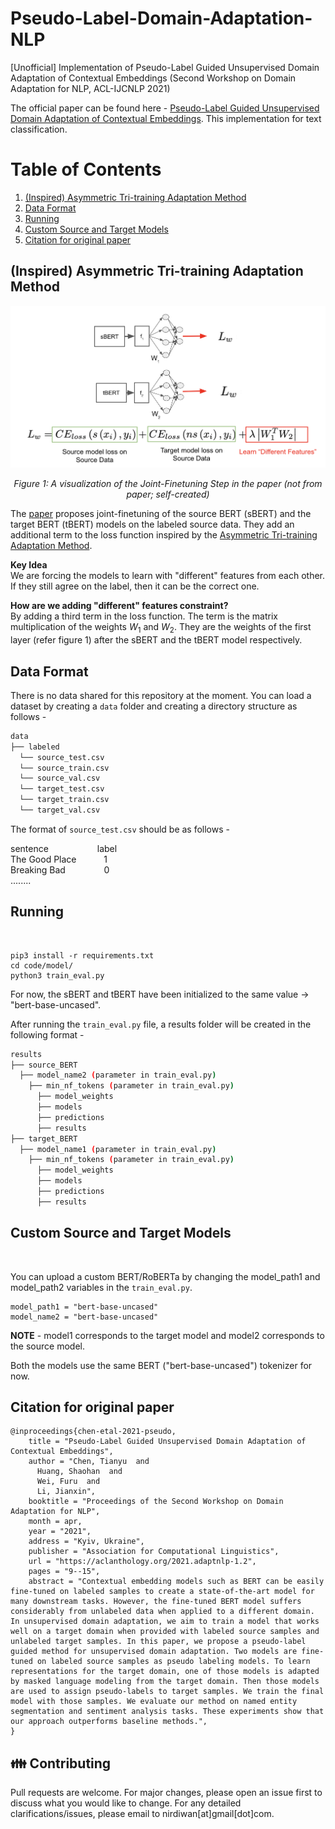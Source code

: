 # Pseudo-Label-Domain-Adaptation-NLP
[Unofficial] Implementation of Pseudo-Label Guided Unsupervised Domain Adaptation of Contextual Embeddings (Second Workshop on Domain Adaptation for NLP, ACL-IJCNLP 2021)

The official paper can be found here - <a href="https://aclanthology.org/2021.adaptnlp-1.2/">Pseudo-Label Guided Unsupervised Domain Adaptation of Contextual Embeddings</a>. This implementation for text classification.

# Table of Contents

1. [(Inspired) Asymmetric Tri-training Adaptation Method](#inspired-asymmetric-tri-training-adaptation-method)
2. [Data Format](#data-format)
3. [Running](#running)
4. [Custom Source and Target Models](#custom-source-and-target-models)
5. [Citation for original paper](#citation-for-original-paper)


## (Inspired) Asymmetric Tri-training Adaptation Method
![plot](images/model_image.png)*<p style="text-align: center;">Figure 1: A visualization of the Joint-Finetuning Step in the paper (not from paper; self-created)</p>*

The <a href = "https://aclanthology.org/2021.adaptnlp-1.2/">paper</a> proposes joint-finetuning of the source BERT (sBERT) and the target BERT (tBERT) models on the labeled source data. They add an additional term to the loss function inspired by the <a href = "https://arxiv.org/abs/1702.08400">Asymmetric Tri-training Adaptation Method</a>. <br>

<b> Key Idea </b> <br>
We are forcing the models to learn with "different" features from each other. If they still agree on the label, then it can be the correct one.

<b> How are we adding "different" features constraint? </b> <br>
By adding a third term in the loss function. The term is the matrix multiplication of the weights $W_1$ and $W_2$. They are the weights of the first layer (refer figure 1) after the sBERT and the tBERT model respectively. 


## Data Format 

There is no data shared for this repository at the moment. You can load a dataset by creating a ```data``` folder and creating a directory structure as follows - 

```bash
data
├── labeled
  └── source_test.csv 
  └── source_train.csv 
  └── source_val.csv 
  └── target_test.csv 
  └── target_train.csv 
  └── target_val.csv 
``` 

The format of ```source_test.csv``` should be as follows - 

sentence &emsp;&emsp;&emsp;&emsp;&emsp;  label <br>
The Good Place &emsp;&emsp;&nbsp;&nbsp;  1 <br>
Breaking Bad     &emsp;&emsp;&emsp;&nbsp;&nbsp;&nbsp;  0 <br>
........


## Running 
<br>


```
pip3 install -r requirements.txt
cd code/model/
python3 train_eval.py
```

For now, the sBERT and tBERT have been initialized to the same value -> "bert-base-uncased". <br>


After running the ```train_eval.py``` file, a results folder will be created in the following format - <br>
```bash
results
├── source_BERT
  ├── model_name2 (parameter in train_eval.py)
    ├── min_nf_tokens (parameter in train_eval.py)
      ├── model_weights
      ├── models
      ├── predictions
      ├── results
├── target_BERT
  ├── model_name1 (parameter in train_eval.py)
    ├── min_nf_tokens (parameter in train_eval.py)
      ├── model_weights
      ├── models
      ├── predictions
      ├── results

``` 

## Custom Source and Target Models 
<br>

You can upload a custom BERT/RoBERTa by changing the model_path1 and model_path2 variables in the ```train_eval.py```. <br>

```
model_path1 = "bert-base-uncased"
model_name2 = "bert-base-uncased"
```

<b>NOTE</b> - model1 corresponds to the target model and model2 corresponds to the source model.

Both the models use the same BERT ("bert-base-uncased") tokenizer for now.

## Citation for original paper

```
@inproceedings{chen-etal-2021-pseudo,
    title = "Pseudo-Label Guided Unsupervised Domain Adaptation of Contextual Embeddings",
    author = "Chen, Tianyu  and
      Huang, Shaohan  and
      Wei, Furu  and
      Li, Jianxin",
    booktitle = "Proceedings of the Second Workshop on Domain Adaptation for NLP",
    month = apr,
    year = "2021",
    address = "Kyiv, Ukraine",
    publisher = "Association for Computational Linguistics",
    url = "https://aclanthology.org/2021.adaptnlp-1.2",
    pages = "9--15",
    abstract = "Contextual embedding models such as BERT can be easily fine-tuned on labeled samples to create a state-of-the-art model for many downstream tasks. However, the fine-tuned BERT model suffers considerably from unlabeled data when applied to a different domain. In unsupervised domain adaptation, we aim to train a model that works well on a target domain when provided with labeled source samples and unlabeled target samples. In this paper, we propose a pseudo-label guided method for unsupervised domain adaptation. Two models are fine-tuned on labeled source samples as pseudo labeling models. To learn representations for the target domain, one of those models is adapted by masked language modeling from the target domain. Then those models are used to assign pseudo-labels to target samples. We train the final model with those samples. We evaluate our method on named entity segmentation and sentiment analysis tasks. These experiments show that our approach outperforms baseline methods.",
}
```

## 👪 Contributing
Pull requests are welcome. For major changes, please open an issue first to discuss what you would like to change. For any detailed clarifications/issues, please email to nirdiwan[at]gmail[dot]com.

<!-- ## ⚖️ License
[MIT](https://choosealicense.com/licenses/mit/) -->
